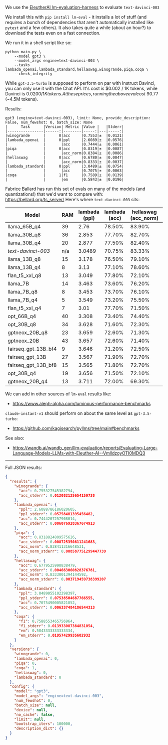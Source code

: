 We use the [EleutherAI lm-evaluation-harness](https://github.com/EleutherAI/lm-evaluation-harness) to evaluate `text-davinci-003`

We install this with `pip install lm-eval` - it installs a lot of stuff (and requires a bunch of dependencies that aren't automatically installed like `pytest` and a few others). It also takes quite a while (about an hour?) to download the tests even on a fast connection.

We run it in a shell script like so:
```
python main.py \
    --model gpt3 \
    --model_args engine=text-davinci-003 \
    --tasks lambada_openai,lambada_standard,hellaswag,winogrande,piqa,coqa \
    --check_integrity
```

While `gpt-3.5-turbo` is supposed to perform on par with Instruct Davinci, you can only use it with the Chat API. It's cost is $0.002 / 1K tokens, while Davinci is $0.0200 / 1K tokens. At these prices, running the above eval cost ~$90.77 (~4.5M tokens).

Results:
```
gpt3 (engine=text-davinci-003), limit: None, provide_description: False, num_fewshot: 0, batch_size: None
|      Task      |Version| Metric |Value |   |Stderr|
|----------------|------:|--------|-----:|---|-----:|
|winogrande      |      0|acc     |0.7553|±  |0.0121|
|lambada_openai  |      0|ppl     |2.6089|±  |0.0576|
|                |       |acc     |0.7444|±  |0.0061|
|piqa            |      0|acc     |0.8319|±  |0.0087|
|                |       |acc_norm|0.8384|±  |0.0086|
|hellaswag       |      0|acc     |0.6780|±  |0.0047|
|                |       |acc_norm|0.8333|±  |0.0037|
|lambada_standard|      0|ppl     |3.0489|±  |0.0754|
|                |       |acc     |0.7075|±  |0.0063|
|coqa            |      1|f1      |0.7589|±  |0.0139|
|                |       |em      |0.5843|±  |0.0196|
```

Fabrice Ballard has run this set of evals on many of the models (and quantizations!) that we'd want to compare with: https://bellard.org/ts_server/ Here's where `text-davinci-003` sits:

| Model              | RAM | lambada (ppl) | lambada (acc) | hellaswag (acc_norm) | winogrande (acc) | piqa (acc) | coqa (f1) | average |
|--------------------|-----|---------------|---------------|----------------------|------------------|------------|-----------|---------|
| llama_65B_q4       | 39  | 2.76          | 78.50%        | 83.90%               | 76.60%           | 81.40%     | 83.20%    | 80.70%  |
| llama_30B_q8       | 36  | 2.853         | 77.70%        | 82.70%               | 76.30%           | 80.30%     | 80.40%    | 79.50%  |
| llama_30B_q4       | 20  | 2.877         | 77.50%        | 82.40%               | 75.70%           | 80.20%     | 80.20%    | 79.20%  |
| *text-davinci-003* | n/a | 3.0489        | 70.75%        | 83.33%               | 75.53%           | 83.19%     | 75.89%    | 77.74%  |
| llama_13B_q8       | 15  | 3.178         | 76.50%        | 79.10%               | 73.20%           | 79.10%     | 77.10%    | 77.00%  |
| llama_13B_q4       | 8   | 3.13          | 77.10%        | 78.60%               | 72.20%           | 78.30%     | 77.80%    | 76.80%  |
| flan_t5_xxl_q8     | 13  | 3.049         | 77.80%        | 72.10%               | 75.10%           | 77.80%     | 73.10%    | 75.20%  |
| llama_7B           | 14  | 3.463         | 73.60%        | 76.20%               | 70.40%           | 78.10%     | 75.40%    | 74.70%  |
| llama_7B_q8        | 8   | 3.453         | 73.70%        | 76.10%               | 70.20%           | 78.00%     | 75.50%    | 74.70%  |
| llama_7B_q4        | 5   | 3.549         | 73.20%        | 75.50%               | 70.40%           | 78.00%     | 74.70%    | 74.40%  |
| flan_t5_xxl_q4     | 7   | 3.01          | 77.70%        | 71.50%               | 73.40%           | 77.60%     | 71.80%    | 74.40%  |
| opt_66B_q4         | 40  | 3.308         | 73.40%        | 74.40%               | 68.40%           | 78.50%     | 75.00%    | 73.90%  |
| opt_30B_q8         | 34  | 3.628         | 71.60%        | 72.30%               | 68.20%           | 77.70%     | 71.40%    | 72.30%  |
| gptneox_20B_q8     | 23  | 3.659         | 72.60%        | 71.30%               | 65.80%           | 77.30%     | 72.90%    | 72.00%  |
| gptneox_20B        | 43  | 3.657         | 72.60%        | 71.40%               | 65.50%           | 77.50%     | 73.30%    | 72.00%  |
| fairseq_gpt_13B_bf4| 9   | 3.646         | 71.20%        | 72.50%               | 67.60%           | 77.40%     | 70.60%    | 71.90%  |
| fairseq_gpt_13B    | 27  | 3.567         | 71.90%        | 72.70%               | 67.50%           | 77.60%     | 70.10%    | 71.90%  |
| fairseq_gpt_13B_bf8| 15  | 3.565         | 71.80%        | 72.70%               | 67.20%           | 77.70%     | 70.00%    | 71.90%  |
| opt_30B_q4         | 19  | 3.656         | 71.50%        | 72.10%               | 68.00%           | 77.40%     | 69.90%    | 71.80%  |
| gptneox_20B_q4     | 13  | 3.711         | 72.00%        | 69.30%               | 64.80%           | 76.70%     | 70.80%    | 70.70%  |


We can add in other sources of `lm-eval` results like:
* https://www.aleph-alpha.com/luminous-performance-benchmarks

`claude-instant-v1` should perform on about the same level as `gpt-3.5-turbo`:
* https://github.com/kagisearch/pyllms/tree/main#benchmarks

See also:
* https://wandb.ai/wandb_gen/llm-evaluation/reports/Evaluating-Large-Language-Models-LLMs-with-Eleuther-AI--VmlldzoyOTI0MDQ3

---
Full JSON results:

```json
{
  "results": {
    "winogrande": {
      "acc": 0.755327545382794,
      "acc_stderr": 0.012082125654159738
    },
    "lambada_openai": {
      "ppl": 2.6088786186020605,
      "ppl_stderr": 0.05758481395456482,
      "acc": 0.7444207257908014,
      "acc_stderr": 0.006076928367674913
    },
    "piqa": {
      "acc": 0.8318824809575626,
      "acc_stderr": 0.008725350811241683,
      "acc_norm": 0.838411316648531,
      "acc_norm_stderr": 0.008587751299447739
    },
    "hellaswag": {
      "acc": 0.6779525990838479,
      "acc_stderr": 0.004663060828376781,
      "acc_norm": 0.8333001394144592,
      "acc_norm_stderr": 0.003719459738399207
    },
    "lambada_standard": {
      "ppl": 3.0489055102298397,
      "ppl_stderr": 0.07538504687766555,
      "acc": 0.7075490005821852,
      "acc_stderr": 0.006337484186544313
    },
    "coqa": {
      "f1": 0.7588553465756964,
      "f1_stderr": 0.013933087384831054,
      "em": 0.5843333333333334,
      "em_stderr": 0.01957429935602932
    }
  },
  "versions": {
    "winogrande": 0,
    "lambada_openai": 0,
    "piqa": 0,
    "coqa": 1,
    "hellaswag": 0,
    "lambada_standard": 0
  },
  "config": {
    "model": "gpt3",
    "model_args": "engine=text-davinci-003",
    "num_fewshot": 0,
    "batch_size": null,
    "device": null,
    "no_cache": false,
    "limit": null,
    "bootstrap_iters": 100000,
    "description_dict": {}
  }
}
```

